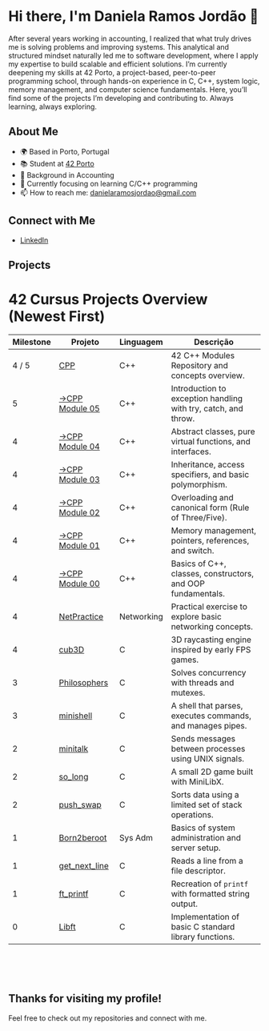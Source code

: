 # Hi there, I'm Daniela Ramos Jordão 👋

After several years working in accounting, I realized that what truly drives me is solving problems and improving systems. This analytical and structured mindset naturally led me to software development, where I apply my expertise to build scalable and efficient solutions.
I’m currently deepening my skills at 42 Porto, a project-based, peer-to-peer programming school, through hands-on experience in C, C++, system logic, memory management, and computer science fundamentals.
Here, you’ll find some of the projects I’m developing and contributing to. Always learning, always exploring.


## About Me

- 🌍 Based in Porto, Portugal
- 📚 Student at [42 Porto](https://www.42porto.com)
- 💼 Background in Accounting
- 🌱 Currently focusing on learning C/C++ programming
- 📫 How to reach me: [danielaramosjordao@gmail.com](mailto:danielaramosjordao@gmail.com)
  
## Connect with Me

- [LinkedIn](https://linkedin.com/in/daniela-ramos-jordao/)

## Projects

# 42 Cursus Projects Overview (Newest First)

| Milestone | Projeto                                      | Linguagem | Descrição                                                      |
|-----------|---------------------------------------------|-----------|----------------------------------------------------------------|
| 4 / 5     | [CPP](https://github.com/danielarjordao/CPP.git) | C++      | 42 C++ Modules Repository and concepts overview.               |
| 5         | [→CPP Module 05](https://github.com/danielarjordao/CPP/tree/main/CPP%20Module%2005) | C++      | Introduction to exception handling with try, catch, and throw. |
| 4         | [→CPP Module 04](https://github.com/danielarjordao/CPP/tree/main/CPP%20Module%2004) | C++      | Abstract classes, pure virtual functions, and interfaces.      |
| 4         | [→CPP Module 03](https://github.com/danielarjordao/CPP/tree/main/CPP%20Module%2003) | C++      | Inheritance, access specifiers, and basic polymorphism.        |
| 4         | [→CPP Module 02](https://github.com/danielarjordao/CPP/tree/main/CPP%20Module%2002) | C++      | Overloading and canonical form (Rule of Three/Five).           |
| 4         | [→CPP Module 01](https://github.com/danielarjordao/CPP/tree/main/CPP%20Module%2001) | C++      | Memory management, pointers, references, and switch.           |
| 4         | [→CPP Module 00](https://github.com/danielarjordao/CPP/tree/main/CPP%20Module%2000) | C++      | Basics of C++, classes, constructors, and OOP fundamentals.    |
| 4         | [NetPractice](https://github.com/danielarjordao/NetPractice.git)   | Networking| Practical exercise to explore basic networking concepts.        |
| 4         | [cub3D](https://github.com/danielarjordao/cub3D)         | C         | 3D raycasting engine inspired by early FPS games.               |
| 3         | [Philosophers](https://github.com/danielarjordao/Philosophers)  | C         | Solves concurrency with threads and mutexes.                    |
| 3         | [minishell](https://github.com/danielarjordao/minishell)     | C         | A shell that parses, executes commands, and manages pipes.      |
| 2         | [minitalk](https://github.com/danielarjordao/minitalk)      | C         | Sends messages between processes using UNIX signals.            |
| 2         | [so_long](https://github.com/danielarjordao/so_long)       | C         | A small 2D game built with MiniLibX.                            |
| 2         | [push_swap](https://github.com/danielarjordao/push_swap.git)     | C         | Sorts data using a limited set of stack operations.             |
| 1         | [Born2beroot](https://github.com/danielarjordao/Born2beroot.git)   | Sys Adm   | Basics of system administration and server setup.              |
| 1         | [get_next_line](https://github.com/danielarjordao/get_next_line.git) | C         | Reads a line from a file descriptor.                           |
| 1         | [ft_printf](https://github.com/danielarjordao/ft_printf.git)     | C         | Recreation of `printf` with formatted string output.           |
| 0         | [Libft](https://github.com/danielarjordao/Libft.git)         | C         | Implementation of basic C standard library functions.          |

<br><br><br>

## Thanks for visiting my profile!  
Feel free to check out my repositories and connect with me.

